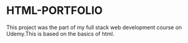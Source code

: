 # HTML-PORTFOLIO
This project was the part of my full stack web development course on Udemy.This is based on the basics of html.
